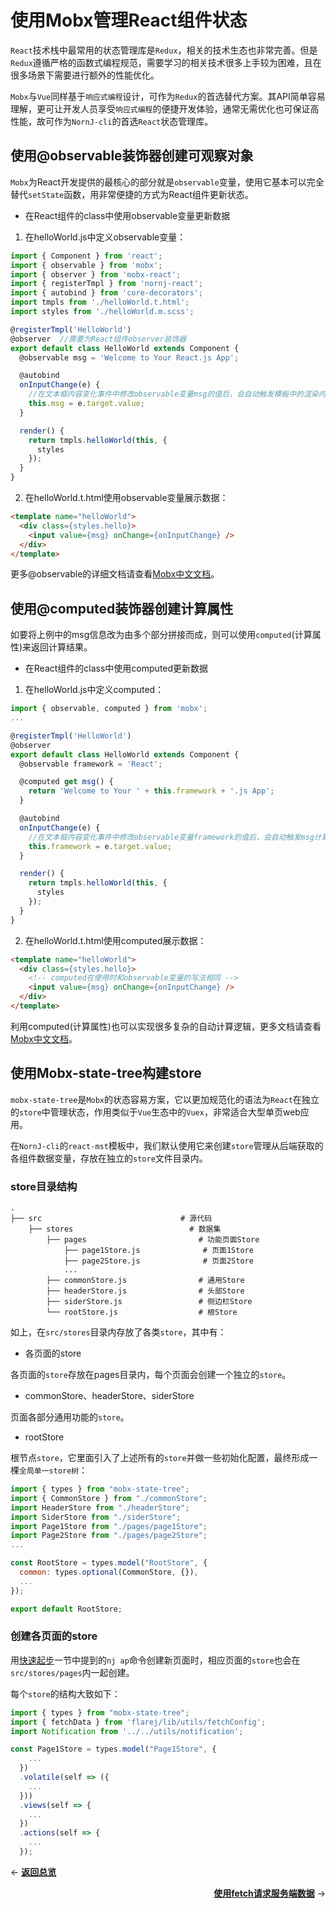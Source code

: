 # 使用Mobx管理React组件状态

`React`技术栈中最常用的状态管理库是`Redux`，相关的技术生态也非常完善。但是`Redux`遵循严格的函数式编程规范，需要学习的相关技术很多上手较为困难，且在很多场景下需要进行额外的性能优化。

`Mobx`与`Vue`同样基于`响应式编程`设计，可作为`Redux`的首选替代方案。其API简单容易理解，更可让开发人员享受`响应式编程`的便捷开发体验，通常无需优化也可保证高性能，故可作为`NornJ-cli`的首选`React`状态管理库。

## 使用@observable装饰器创建可观察对象

`Mobx`为React开发提供的最核心的部分就是`observable`变量，使用它基本可以完全替代`setState`函数，用非常便捷的方式为React组件更新状态。

* 在React组件的class中使用observable变量更新数据

1. 在helloWorld.js中定义observable变量：

```js
import { Component } from 'react';
import { observable } from 'mobx';
import { observer } from 'mobx-react';
import { registerTmpl } from 'nornj-react';
import { autobind } from 'core-decorators';
import tmpls from './helloWorld.t.html';
import styles from './helloWorld.m.scss';

@registerTmpl('HelloWorld')
@observer  //需要为React组件observer装饰器
export default class HelloWorld extends Component {
  @observable msg = 'Welcome to Your React.js App';

  @autobind
  onInputChange(e) {
    //在文本框内容变化事件中修改observable变量msg的值后，会自动触发模板中的渲染内容更新
    this.msg = e.target.value;
  }

  render() {
    return tmpls.helloWorld(this, {
      styles
    });
  }
}
```

2. 在helloWorld.t.html使用observable变量展示数据：

```html
<template name="helloWorld">
  <div class={styles.hello}>
    <input value={msg} onChange={onInputChange} />
  </div>
</template>
```

更多@observable的详细文档请查看[Mobx中文文档](http://cn.mobx.js.org/refguide/observable-decorator.html)。

## 使用@computed装饰器创建计算属性

如要将上例中的msg信息改为由多个部分拼接而成，则可以使用`computed`(计算属性)来返回计算结果。

* 在React组件的class中使用computed更新数据

1. 在helloWorld.js中定义computed：

```js
import { observable, computed } from 'mobx';
...

@registerTmpl('HelloWorld')
@observer
export default class HelloWorld extends Component {
  @observable framework = 'React';

  @computed get msg() {
    return 'Welcome to Your ' + this.framework + '.js App';
  }

  @autobind
  onInputChange(e) {
    //在文本框内容变化事件中修改observable变量framework的值后，会自动触发msg计算属性的更新，并触发模板中的渲染内容更新
    this.framework = e.target.value;
  }

  render() {
    return tmpls.helloWorld(this, {
      styles
    });
  }
}
```

2. 在helloWorld.t.html使用computed展示数据：

```html
<template name="helloWorld">
  <div class={styles.hello}>
    <!-- computed在使用时和observable变量的写法相同 -->
    <input value={msg} onChange={onInputChange} />
  </div>
</template>
```

利用computed(计算属性)也可以实现很多复杂的自动计算逻辑，更多文档请查看[Mobx中文文档](http://cn.mobx.js.org/refguide/computed-decorator.html)。

## 使用Mobx-state-tree构建store

`mobx-state-tree`是`Mobx`的状态容易方案，它以更加规范化的语法为`React`在独立的`store`中管理状态，作用类似于`Vue`生态中的`Vuex`，非常适合大型单页web应用。

在`NornJ-cli`的`react-mst`模板中，我们默认使用它来创建`store`管理从后端获取的各组件数据变量，存放在独立的`store`文件目录内。

### store目录结构

```
.
├── src                               # 源代码
    ├── stores                          # 数据集
        ├── pages                         # 功能页面Store
            ├── page1Store.js              # 页面1Store
            ├── page2Store.js              # 页面2Store
            ...       
        ├── commonStore.js                # 通用Store
        ├── headerStore.js                # 头部Store
        ├── siderStore.js                 # 侧边栏Store
        └── rootStore.js                  # 根Store
```

如上，在`src/stores`目录内存放了各类`store`，其中有：

* 各页面的store

各页面的`store`存放在pages目录内，每个页面会创建一个独立的`store`。

* commonStore、headerStore、siderStore

页面各部分通用功能的`store`。

* rootStore

根节点`store`，它里面引入了上述所有的`store`并做一些初始化配置，最终形成一棵`全局单一store树`：

```js
import { types } from "mobx-state-tree";
import { CommonStore } from "./commonStore";
import HeaderStore from "./headerStore";
import SiderStore from "./siderStore";
import Page1Store from "./pages/page1Store";
import Page2Store from "./pages/page2Store";
...

const RootStore = types.model("RootStore", {
  common: types.optional(CommonStore, {}),
  ...
});

export default RootStore;
```

### 创建各页面的store

用[快速起步](https://github.com/joe-sky/nornj-cli/blob/master/docs/guides/gettingStarted.md#%E8%BF%90%E8%A1%8C%E6%96%B0%E6%B7%BB%E5%8A%A0%E7%9A%84%E9%A1%B5%E9%9D%A2)一节中提到的`nj ap`命令创建新页面时，相应页面的`store`也会在`src/stores/pages`内一起创建。

每个`store`的结构大致如下：

```js
import { types } from "mobx-state-tree";
import { fetchData } from 'flarej/lib/utils/fetchConfig';
import Notification from '../../utils/notification';

const Page1Store = types.model("Page1Store", {
    ...
  })
  .volatile(self => ({
    ...
  }))
  .views(self => {
    ...
  })
  .actions(self => {
    ...
  });
```

<p align="left">← <a href="overview.md"><b>返回总览</b></a></p>
<p align="right"><a href="httpRequest.md"><b>使用fetch请求服务端数据</b></a> →</p>